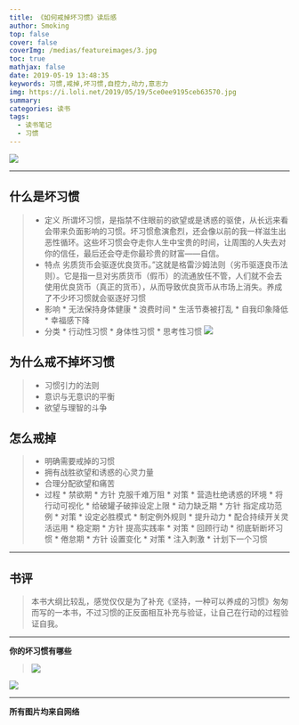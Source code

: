 ```yaml
---
title: 《如何戒掉坏习惯》读后感
author: Smoking
top: false
cover: false
coverImg: /medias/featureimages/3.jpg
toc: true
mathjax: false
date: 2019-05-19 13:48:35
keywords: 习惯,戒掉,坏习惯,自控力,动力,意志力
img: https://i.loli.net/2019/05/19/5ce0ee9195ceb63570.jpg
summary:
categories: 读书
tags:
  - 读书笔记
  - 习惯
---
```


![](https://i.loli.net/2019/05/19/5ce0ee9195ceb63570.jpg)

------

## 什么是坏习惯
> * 定义
    所谓坏习惯，是指禁不住眼前的欲望或是诱惑的驱使，从长远来看会带来负面影响的习惯。坏习惯愈演愈烈，还会像以前的我一样滋生出恶性循环。这些坏习惯会夺走你人生中宝贵的时间，让周围的人失去对你的信任，最后还会夺走你最珍贵的财富——自信。
> * 特点
    劣质货币会驱逐优良货币。”这就是格雷沙姆法则（劣币驱逐良币法则）。它是指一旦对劣质货币（假币）的流通放任不管，人们就不会去使用优良货币（真正的货币），从而导致优良货币从市场上消失。养成了不少坏习惯就会驱逐好习惯
> * 影响
    * 无法保持身体健康
    * 浪费时间
    * 生活节奏被打乱
    * 自我印象降低
    * 幸福感下降
> * 分类
    * 行动性习惯
    * 身体性习惯
    * 思考性习惯
    ![](https://i.loli.net/2019/05/19/5ce0ef8acd9fe38458.jpg)
## 为什么戒不掉坏习惯
> * 习惯引力的法则
> * 意识与无意识的平衡
> * 欲望与理智的斗争
## 怎么戒掉
> * 明确需要戒掉的习惯
> * 拥有战胜欲望和诱惑的心灵力量
> * 合理分配欲望和痛苦
> * 过程
    * 禁欲期
        * 方针 克服千难万阻
        * 对策
            * 营造杜绝诱惑的环境
            * 将行动可视化
            * 给破罐子破摔设定上限
    * 动力缺乏期
        * 方针 指定成功范例
        * 对策
            * 设定必胜模式
            * 制定例外规则
            * 提升动力
            * 配合持续开关灵活运用
    * 稳定期
        * 方针 提高实践率
        * 对策
            * 回顾行动
            * 彻底斩断坏习惯
    * 倦怠期
        * 方针 设置变化
        * 对策
            * 注入刺激
            * 计划下一个习惯

------

## 书评
>  本书大纲比较乱，感觉仅仅是为了补充《坚持，一种可以养成的习惯》匆匆而写的一本书，不过习惯的正反面相互补充与验证，让自己在行动的过程验证自我。


------

**你的坏习惯有哪些**
>   ![](https://i.loli.net/2019/05/19/5ce0f0295e8d057135.jpg)

![](https://i.loli.net/2019/05/19/5ce0f4985f73426648.jpg)



------------------------------------------------
**所有图片均来自网络**